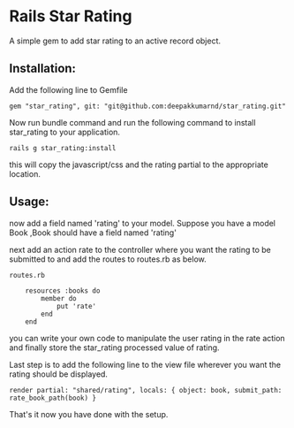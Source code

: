 # Rails Star Rating

A simple gem to add star rating to an active record object.


## Installation:

Add the following line to Gemfile

	gem "star_rating", git: "git@github.com:deepakkumarnd/star_rating.git"

Now run bundle command and run the following command to install star_rating to your application.

	rails g star_rating:install

this will copy the javascript/css and the rating partial to the appropriate location.

## Usage:

now add a field named 'rating' to your model. Suppose you have a model Book ,Book should have a field named 'rating'

next add an action rate to the controller where you want the rating to be submitted to and add the routes to routes.rb as below.

	routes.rb

		resources :books do 
			member do
				put 'rate'
			end
		end

you can write your own code to manipulate the user rating in the rate action and finally store the star_rating processed value of rating.

Last step is to add the following line to the view file wherever you want the rating should be displayed.

	render partial: "shared/rating", locals: { object: book, submit_path: rate_book_path(book) }


That's it now you have done with the setup.
